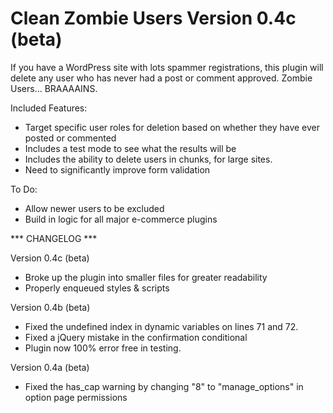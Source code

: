 Clean Zombie Users
Version 0.4c (beta)
==================

If you have a WordPress site with lots spammer registrations, this plugin will delete any user who has never had a post or comment approved. Zombie Users... BRAAAAINS.

Included Features:

* Target specific user roles for deletion based on whether they have ever posted or commented
* Includes a test mode to see what the results will be
* Includes the ability to delete users in chunks, for large sites.
* Need to significantly improve form validation

To Do:

* Allow newer users to be excluded
* Build in logic for all major e-commerce plugins

*** CHANGELOG ***

Version 0.4c (beta)
* Broke up the plugin into smaller files for greater readability
* Properly enqueued styles & scripts

Version 0.4b (beta)
* Fixed the undefined index in dynamic variables on lines 71 and 72.
* Fixed a jQuery mistake in the confirmation conditional
* Plugin now 100% error free in testing.

Version 0.4a (beta)
* Fixed the has_cap warning by changing "8" to "manage_options" in option page permissions

